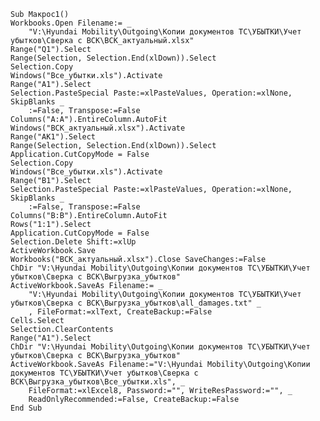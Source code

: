     Sub Макрос1()
    Workbooks.Open Filename:= _
        "V:\Hyundai Mobility\Outgoing\Копии документов ТС\УБЫТКИ\Учет убытков\Сверка с ВСК\ВСК_актуальный.xlsx"
    Range("Q1").Select
    Range(Selection, Selection.End(xlDown)).Select
    Selection.Copy
    Windows("Все_убытки.xls").Activate
    Range("A1").Select
    Selection.PasteSpecial Paste:=xlPasteValues, Operation:=xlNone, SkipBlanks _
        :=False, Transpose:=False
    Columns("A:A").EntireColumn.AutoFit
    Windows("ВСК_актуальный.xlsx").Activate
    Range("AK1").Select
    Range(Selection, Selection.End(xlDown)).Select
    Application.CutCopyMode = False
    Selection.Copy
    Windows("Все_убытки.xls").Activate
    Range("B1").Select
    Selection.PasteSpecial Paste:=xlPasteValues, Operation:=xlNone, SkipBlanks _
        :=False, Transpose:=False
    Columns("B:B").EntireColumn.AutoFit
    Rows("1:1").Select
    Application.CutCopyMode = False
    Selection.Delete Shift:=xlUp
    ActiveWorkbook.Save
    Workbooks("ВСК_актуальный.xlsx").Close SaveChanges:=False
    ChDir "V:\Hyundai Mobility\Outgoing\Копии документов ТС\УБЫТКИ\Учет убытков\Сверка с ВСК\Выгрузка_убытков"
    ActiveWorkbook.SaveAs Filename:= _
        "V:\Hyundai Mobility\Outgoing\Копии документов ТС\УБЫТКИ\Учет убытков\Сверка с ВСК\Выгрузка_убытков\all_damages.txt" _
        , FileFormat:=xlText, CreateBackup:=False
    Cells.Select
    Selection.ClearContents
    Range("A1").Select
    ChDir "V:\Hyundai Mobility\Outgoing\Копии документов ТС\УБЫТКИ\Учет убытков\Сверка с ВСК\Выгрузка_убытков"
    ActiveWorkbook.SaveAs Filename:="V:\Hyundai Mobility\Outgoing\Копии документов ТС\УБЫТКИ\Учет убытков\Сверка с ВСК\Выгрузка_убытков\Все_убытки.xls", _
        FileFormat:=xlExcel8, Password:="", WriteResPassword:="", _
        ReadOnlyRecommended:=False, CreateBackup:=False
    End Sub
